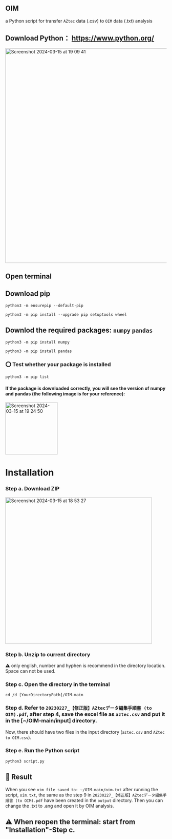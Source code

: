 ## OIM
a Python script for transfer `AZtec` data (.csv) to `OIM` data (.txt) analysis

## Download Python： https://www.python.org/
<img width="669" alt="Screenshot 2024-03-15 at 19 09 41" src="https://github.com/KARASU-SUHN/OIM/assets/43245579/dfb28872-d053-4797-b59a-df870c55d411">

## Open terminal 

## Download pip
```
python3 -m ensurepip --default-pip
```
```
python3 -m pip install --upgrade pip setuptools wheel
```
## Downlod the required packages: `numpy` `pandas`
```
python3 -m pip install numpy
```
```
python3 -m pip install pandas
```
### :o: Test whether your package is installed
```
python3 -m pip list
```

####  If the package is downloaded correctly, you will see the version of numpy and pandas (the following image is for your reference): 
<img width="163" alt="Screenshot 2024-03-15 at 19 24 50" src="https://github.com/KARASU-SUHN/OIM/assets/43245579/0cc6a6a1-f0f4-4c22-b718-ce9a346598f2">


# Installation
### Step a. Download ZIP
<img width="457" alt="Screenshot 2024-03-15 at 18 53 27" src="https://github.com/KARASU-SUHN/OIM/assets/43245579/ab499387-845c-4e0c-b338-db9e4df5a92c">

### Step b. Unzip to current directory 
:warning: only english, number and hyphen is recommend in the directory location. Space can not be used.

### Step c. Open the directory in the terminal
```
cd /d [YourDirectoryPath]/OIM-main
```
### Step d. Refer to `20230227_【修正版】AZtecデータ編集手順書 (to OIM).pdf`, after step 4, save the excel file as `aztec.csv` and put it in the [~/OIM-main/input] directory. 

Now, there should have two files in the input directory (`aztec.csv` and `AZtec to OIM.csv`).

### Step e. Run the Python script
```
python3 script.py
```
## :round_pushpin: Result
When you see `oim file saved to: ~/OIM-main/oim.txt` after running the script, `oim.txt`, the same as the step 9 in `20230227_【修正版】AZtecデータ編集手順書 (to OIM).pdf` have been created in the `output` directory. 
Then you can change the .txt to .ang and open it by OIM analysis. 

## :warning: When reopen the terminal: start from "Installation"-Step c.